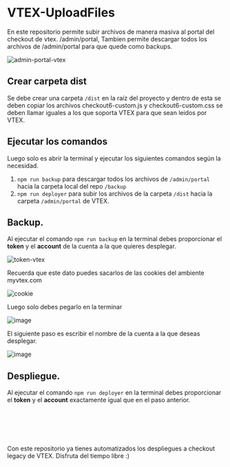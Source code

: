 # VTEX-UploadFiles

En este repositorio permite subir archivos de manera masiva al portal del checkout de vtex.  /admin/portal, Tambien permite descargar todos los archivos de /admin/portal para que quede como backups.



![admin-portal-vtex](https://user-images.githubusercontent.com/7321696/175423763-8bc75730-f33c-4539-a916-6cd9392d8b30.png)

## Crear carpeta dist

Se debe crear una carpeta `/dist` en la raíz del proyecto y dentro de esta se deben copiar los archivos checkout6-custom.js y  checkout6-custom.css se deben llamar iguales a los que soporta VTEX para que sean leidos por VTEX.

## Ejecutar los comandos

Luego solo es abrir la terminal y ejecutar los siguientes comandos según la necesidad. 

 1. `npm run backup` para descargar todos los archivos de `/admin/portal` hacia la carpeta local del repo `/backup`
 2. `npm run deployer` para subir los archivos de la carpeta `/dist`
            hacia la carpeta `/admin/portal` de VTEX.


## Backup.

Al ejecutar el comando `npm run backup` en la terminal debes proporcionar el **token** y el **account** de la cuenta  a la que quieres desplegar.

![token-vtex](https://user-images.githubusercontent.com/7321696/175425543-b33f1f04-7e94-44de-8d77-bbc12716996c.png)

Recuerda que este dato puedes sacarlos de las cookies del ambiente myvtex.com 

![cookie](https://user-images.githubusercontent.com/7321696/175425688-12a5bee0-f1c5-4ddb-bf57-c6d00b0324c6.png)



Luego solo debes pegarlo en la terminar 

![image](https://user-images.githubusercontent.com/7321696/175425801-e076ac60-1af0-48bb-8887-490646ff01bc.png)

El siguiente paso es escribir el nombre de la cuenta a la que deseas desplegar. 

![image](https://user-images.githubusercontent.com/7321696/175425925-32a8c6a4-9dd3-4e0d-b319-c389af3449be.png)


## Despliegue.

Al ejecutar el comando `npm run deployer` en la terminal debes proporcionar el **token** y el **account** exactamente igual que en el paso anterior.



</br>
</br>
</br>
</br>




Con este repositorio ya tienes automatizados los despliegues a checkout legacy de VTEX. Disfruta del tiempo libre :) 


